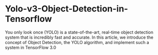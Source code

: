 # Yolo-v3-Object-Detection-in-Tensorflow
You only look once (YOLO) is a state-of-the-art, real-time object detection system that is incredibly fast and accurate. In this article, we introduce the concept of Object Detection, the YOLO algorithm, and implement such a system in TensorFlow 3.0
